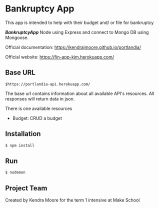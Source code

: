 # Bankruptcy App

This app is intended to help with their budget and/ or file for bankruptcy

**_BankruptcyApp_** Node using Express and connect to Mongo DB using Mongoose.

Official documentation: https://kendrajmoore.github.io/portlandia/

Official website: https://fin-app-kjm.herokuapp.com/

## Base URL

```
$https://portlandia-api.herokuapp.com/
```

The base url contains information about all available API's resources. All responses will return data in json.

There is one available resources

-   Budget: CRUD a budget

## Installation

```js
$ npm install
```

## Run

```js
$ nodemon
```

## Project Team

Created by Kendra Moore for the term 1 intensive at Make School
